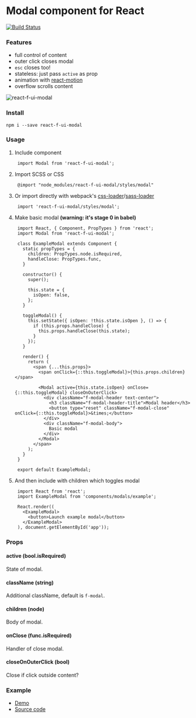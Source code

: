# Modal component for React
[![Build Status](https://travis-ci.org/fcomb/react-f-ui-modal.svg?branch=master)](https://travis-ci.org/fcomb/react-f-ui-modal)

### Features
* full control of content
* outer click closes modal
* `esc` closes too!
* stateless: just pass `active` as prop
* animation with [react-motion](https://github.com/chenglou/react-motion)
* overflow scrolls content

![react-f-ui-modal](http://i.imgur.com/kpM7TiY.png)

### Install

`npm i --save react-f-ui-modal`

### Usage
1. Include component

        import Modal from 'react-f-ui-modal';

2. Import SCSS or CSS

        @import "node_modules/react-f-ui-modal/styles/modal"

3. Or import directly with webpack's [css-loader](https://github.com/webpack/css-loader)/[sass-loader](https://github.com/jtangelder/sass-loader)

        import 'react-f-ui-modal/styles/modal';

4. Make basic modal **(warning: it's stage 0 in babel)**

        import React, { Component, PropTypes } from 'react';
        import Modal from 'react-f-ui-modal';

        class ExampleModal extends Component {
          static propTypes = {
            children: PropTypes.node.isRequired,
            handleClose: PropTypes.func,
          }

          constructor() {
            super();

            this.state = {
              isOpen: false,
            };
          }

          toggleModal() {
            this.setState({ isOpen: !this.state.isOpen }, () => {
              if (this.props.handleClose) {
                this.props.handleClose(this.state);
              }
            });
          }

          render() {
            return (
              <span {...this.props}>
                <span onClick={::this.toggleModal}>{this.props.children}</span>

                <Modal active={this.state.isOpen} onClose={::this.toggleModal} closeOnOuterClick>
                  <div className="f-modal-header text-center">
                    <h3 className="f-modal-header-title">Modal header</h3>
                    <button type="reset" className="f-modal-close" onClick={::this.toggleModal}>&times;</button>
                  </div>
                  <div className="f-modal-body">
                    Basic modal
                  </div>
                </Modal>
              </span>
            );
          }
        }

        export default ExampleModal;

5. And then include with children which toggles modal

        import React from 'react';
        import ExampleModal from 'components/modals/example';

        React.render((
          <ExampleModal>
            <button>Launch example modal</button>
          </ExampleModal>
        ), document.getElementById('app'));

### Props
#### active (bool.isRequired)
State of modal.

#### className (string)
Additional className, default is `f-modal`.

#### children (node)
Body of modal.

#### onClose (func.isRequired)
Handler of close modal.

#### closeOnOuterClick (bool)
Close if click outside content?

### Example
* [Demo](http://fcomb.github.io/react-f-ui-modal/)
* [Source code](https://github.com/fcomb/react-f-ui-modal/tree/master/example)
